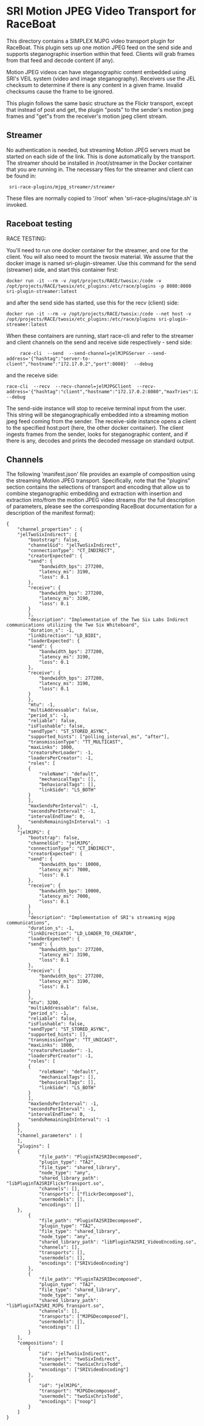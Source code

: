 # SRI Motion JPEG Video Transport for RaceBoat

This directory contains a SIMPLEX MJPG video transport plugin for
RaceBoat.  This plugin sets up one motion JPEG feed on the send side
and supports steganographic insertion within that feed.  Clients will
grab frames from that feed and decode content (if any).

Motion JPEG videos can have steganographic content embedded using
SRI's VEIL system (video and image steganography).  Receivers use the
JEL checksum to determine if there is any content in a given frame.
Invalid checksums cause the frame to be ignored.

This plugin follows the same basic structure as the Flickr transport,
except that instead of post and get, the plugin "posts" to the
sender's motion jpeg frames and "get"s from the receiver's motion jpeg
client stream.


## Streamer

No authentication is needed, but streaming Motion JPEG servers must be
started on each side of the link.  This is done automatically by the
transport.  The streamer should be installed in /root/streamer in the
Docker container that you are running in.  The necessary files for the
streamer and client can be found in:

	 sri-race-plugins/mjpg_streamer/streamer

These files are normally copied to '/root' when
'sri-race-plugins/stage.sh' is invoked.

## Raceboat testing

RACE TESTING:

You'll need to run one docker container for the streamer, and one for
the client.  You will also need to mount the twosix material.  We
assume that the docker image is named sri-plugin-streamer.  Use this
command for the send (streamer) side, and start this container first:

	docker run -it --rm -v /opt/projects/RACE/twosix:/code -v /opt/projects/RACE/twosix/etc_plugins:/etc/race/plugins -p 8080:8080 sri-plugin-streamer:latest
  

and after the send side has started, use this for the recv (client) side:

    docker run -it --rm -v /opt/projects/RACE/twosix:/code --net host -v /opt/projects/RACE/twosix/etc_plugins:/etc/race/plugins sri-plugin-streamer:latest



When these containers are running, start race-cli and refer to the
streamer and client channels on the send and receive side
respectively - send side:

	     race-cli  --send  --send-channel=jelMJPGServer --send-address='{"hashtag":"server-to-client","hostname":"172.17.0.2","port":8080}'  --debug

and the receive side:

    race-cli  --recv  --recv-channel=jelMJPGClient  --recv-address='{"hashtag":"client","hostname":"172.17.0.2:8080","maxTries":120,"port":8080,"timestamp":-1.0,"user":"user1"}'  --debug

The send-side instance will stop to receive terminal input from the
user.  This string will be steganographically embedded into a
streaming motion jpeg feed coming from the sender.  The receive-side
instance opens a client to the specified host:port (here, the other
docker container).  The client ingests frames from the sender, looks
for steganographic content, and if there is any, decodes and prints
the decoded message on standard output.

## Channels

The following 'manifest.json' file provides an example of composition
using the streaming Motion JPEG transport.  Specifically, note that
the "plugins" section contains the selections of transport and
encoding that allow us to combine steganographic embedding and
extraction with insertion and extraction into/from the motion JPEG
video streams (for the full description of parameters, please see the
corresponding RaceBoat documentation for a description of the manifest
format):

```
{
    "channel_properties" : {
	"jelTwoSixIndirect": {
	    "bootstrap": false,
	    "channelGid": "jelTwoSixIndirect",
	    "connectionType": "CT_INDIRECT",
	    "creatorExpected": {
		"send": {
		    "bandwidth_bps": 277200,
		    "latency_ms": 3190,
		    "loss": 0.1
		},
		"receive": {
		    "bandwidth_bps": 277200,
		    "latency_ms": 3190,
		    "loss": 0.1
		}
	    },
	    "description": "Implementation of the Two Six Labs Indirect communications utilizing the Two Six Whiteboard",
	    "duration_s": -1,
	    "linkDirection": "LD_BIDI",
	    "loaderExpected": {
		"send": {
		    "bandwidth_bps": 277200,
		    "latency_ms": 3190,
		    "loss": 0.1
		},
		"receive": {
		    "bandwidth_bps": 277200,
		    "latency_ms": 3190,
		    "loss": 0.1
		}
	    },
	    "mtu": -1,
	    "multiAddressable": false,
	    "period_s": -1,
	    "reliable": false,
	    "isFlushable": false,
	    "sendType": "ST_STORED_ASYNC",
	    "supported_hints": ["polling_interval_ms", "after"],
	    "transmissionType": "TT_MULTICAST",
	    "maxLinks": 1000,
	    "creatorsPerLoader": -1,
	    "loadersPerCreator": -1,
	    "roles": [
		{
		    "roleName": "default",
		    "mechanicalTags": [],
		    "behavioralTags": [],
		    "linkSide": "LS_BOTH"
		}
	    ],
	    "maxSendsPerInterval": -1,
	    "secondsPerInterval": -1,
	    "intervalEndTime": 0,
	    "sendsRemainingInInterval": -1
	},
	"jelMJPG": {
	    "bootstrap": false,
	    "channelGid": "jelMJPG",
	    "connectionType": "CT_INDIRECT",
	    "creatorExpected": {
		"send": {
		    "bandwidth_bps": 10000,
		    "latency_ms": 7000,
		    "loss": 0.1
		},
		"receive": {
		    "bandwidth_bps": 10000,
		    "latency_ms": 7000,
		    "loss": 0.1
		}
	    },
	    "description": "Implementation of SRI's streaming mjpg communications",
	    "duration_s": -1,
	    "linkDirection": "LD_LOADER_TO_CREATOR",
	    "loaderExpected": {
		"send": {
		    "bandwidth_bps": 277200,
		    "latency_ms": 3190,
		    "loss": 0.1
		},
		"receive": {
		    "bandwidth_bps": 277200,
		    "latency_ms": 3190,
		    "loss": 0.1
		}
	    },
	    "mtu": 3200,
	    "multiAddressable": false,
	    "period_s": -1,
	    "reliable": false,
	    "isFlushable": false,
	    "sendType": "ST_STORED_ASYNC",
	    "supported_hints": [],
	    "transmissionType": "TT_UNICAST",
	    "maxLinks": 1000,
	    "creatorsPerLoader": -1,
	    "loadersPerCreator": -1,
	    "roles": [
		{
		    "roleName": "default",
		    "mechanicalTags": [],
		    "behavioralTags": [],
		    "linkSide": "LS_BOTH"
		}
	    ],
	    "maxSendsPerInterval": -1,
	    "secondsPerInterval": -1,
	    "intervalEndTime": 0,
	    "sendsRemainingInInterval": -1
	}	
    },
    "channel_parameters" : [
    ],
    "plugins": [
	{
            "file_path": "PluginTA2SRIDecomposed",
            "plugin_type": "TA2",
            "file_type": "shared_library",
            "node_type": "any",
            "shared_library_path": "libPluginTA2SRIFlickrTransport.so",
            "channels": [],
            "transports": ["flickrDecomposed"],
            "usermodels": [],
            "encodings": []
	},
        {
            "file_path": "PluginTA2SRIDecomposed",
            "plugin_type": "TA2",
            "file_type": "shared_library",
            "node_type": "any",
            "shared_library_path": "libPluginTA2SRI_VideoEncoding.so",
            "channels": [],
            "transports": [],
            "usermodels": [],
            "encodings": ["SRIVideoEncoding"]
        },
        {
            "file_path": "PluginTA2SRIDecomposed",
            "plugin_type": "TA2",
            "file_type": "shared_library",
            "node_type": "any",
            "shared_library_path": "libPluginTA2SRI_MJPG_Transport.so",
            "channels": [],
            "transports": ["MJPGDecomposed"],
            "usermodels": [],
            "encodings": []
        }	
    ],
    "compositions": [
        {
            "id": "jelTwoSixIndirect",
            "transport": "twoSixIndirect",
            "usermodel": "twoSixChrisTodd",
            "encodings": ["SRIVideoEncoding"]
        },
        {
            "id": "jelMJPG",
            "transport": "MJPGDecomposed",
            "usermodel": "twoSixChrisTodd",
            "encodings": ["noop"]
        }	
    ]
}
```